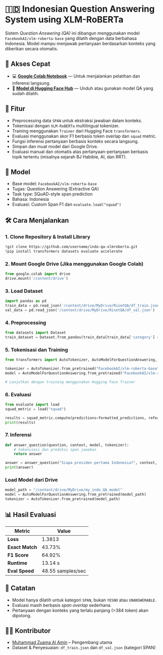 # 🇮🇩 Indonesian Question Answering System using XLM-RoBERTa

Sistem *Question Answering (QA)* ini dibangun menggunakan model `FacebookAI/xlm-roberta-base` yang dilatih dengan data berbahasa Indonesia. Model mampu menjawab pertanyaan berdasarkan konteks yang diberikan secara otomatis.

## 🔗 Akses Cepat

* 💻 **[Google Colab Notebook](https://colab.research.google.com/drive/18r7-yYJNzpSkTUXvnacbwku1g4Lw23_i?usp=sharing)** — Untuk menjalankan pelatihan dan inferensi langsung.
* 🤗 **[Model di Hugging Face Hub](https://huggingface.co/mzuama/my_indo_2_model)** — Unduh atau gunakan model QA yang sudah dilatih.

## 🚀 Fitur

* Preprocessing data `SPAN` untuk ekstraksi jawaban dalam konteks.
* Tokenisasi dengan `XLM-RoBERTa` multilingual tokenizer.
* Training menggunakan `Trainer` dari Hugging Face `transformers`.
* Evaluasi menggunakan skor F1 berbasis token overlap dan `squad` metric.
* Fungsi inferensi pertanyaan berbasis konteks secara langsung.
* Simpan dan muat model dari Google Drive.
* Evaluasi manual dan otomatis atas pertanyaan-pertanyaan berbasis topik tertentu (misalnya sejarah BJ Habibie, AI, dan RRT).

## 🧠 Model

* Base model: `FacebookAI/xlm-roberta-base`
* Tugas: Question Answering (Extractive QA)
* Task type: SQuAD-style span prediction
* Bahasa: Indonesia
* Evaluasi: Custom Span F1 dan `evaluate.load("squad")`

## 🛠️ Cara Menjalankan

### 1. Clone Repository & Install Library

```bash
!git clone https://github.com/username/indo-qa-xlmroberta.git
!pip install transformers datasets evaluate accelerate
```

### 2. Mount Google Drive (Jika menggunakan Google Colab)

```python
from google.colab import drive
drive.mount('/content/drive')
```

### 3. Load Dataset

```python
import pandas as pd
train_data = pd.read_json('/content/drive/MyDrive/RisetQA/df_train.json')
val_data = pd.read_json('/content/drive/MyDrive/RisetQA/df_val.json')
```

### 4. Preprocessing

```python
from datasets import Dataset
train_dataset = Dataset.from_pandas(train_data[train_data['category'] == 'SPAN'].drop(columns=['span_start', 'span_end', 'category']))
```

### 5. Tokenisasi dan Training

```python
from transformers import AutoTokenizer, AutoModelForQuestionAnswering, Trainer, TrainingArguments

tokenizer = AutoTokenizer.from_pretrained("FacebookAI/xlm-roberta-base")
model = AutoModelForQuestionAnswering.from_pretrained("FacebookAI/xlm-roberta-base")

# Lanjutkan dengan training menggunakan Hugging Face Trainer
```

### 6. Evaluasi

```python
from evaluate import load
squad_metric = load("squad")

results = squad_metric.compute(predictions=formatted_predictions, references=references)
print(results)
```

### 7. Inferensi

```python
def answer_question(question, context, model, tokenizer):
    # tokenisasi dan prediksi span jawaban
    return answer

answer = answer_question("Siapa presiden pertama Indonesia?", context, model, tokenizer)
print(answer)
```

### Load Model dari Drive

```python
model_path = "/content/drive/MyDrive/my_indo_QA_model"
model = AutoModelForQuestionAnswering.from_pretrained(model_path)
tokenizer = AutoTokenizer.from_pretrained(model_path)
```

## 📊 Hasil Evaluasi

| **Metric**      | **Value**         |
| --------------- | ----------------- |
| **Loss**        | 1.3813            |
| **Exact Match** | 43.73%            |
| **F1 Score**    | 64.92%            |
| **Runtime**     | 13.14 s           |
| **Eval Speed**  | 48.55 samples/sec |

## 📌 Catatan

* Model hanya dilatih untuk kategori `SPAN`, bukan `YESNO` atau `UNANSWERABLE`.
* Evaluasi masih berbasis *span overlap* sederhana.
* Pertanyaan dengan konteks yang terlalu panjang (>384 token) akan dipotong.

## 🧑‍💻 Kontributor

* [Muhammad Zuama Al Amin](https://github.com/muhammadzuama) – Pengembang utama
* Dataset & Penyesuaian: `df_train.json` dan `df_val.json` (kategori SPAN)
